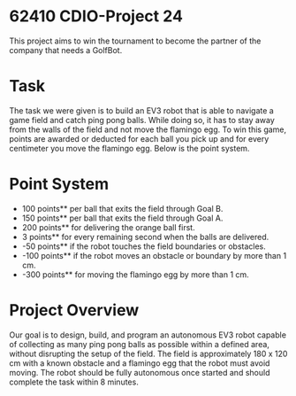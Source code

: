 # 62410 CDIO-Project 24

This project aims to win the tournament to become the partner of the company that needs a GolfBot.

# Task
The task we were given is to build an EV3 robot that is able to navigate a game field and catch ping pong balls. While doing so, it has to stay away from the walls of the field and not move the flamingo egg. To win this game, points are awarded or deducted for each ball you pick up and for every centimeter you move the flamingo egg. Below is the point system.

# Point System
- 100 points** per ball that exits the field through Goal B.
- 150 points** per ball that exits the field through Goal A.
- 200 points** for delivering the orange ball first.
- 3 points** for every remaining second when the balls are delivered.
- -50 points** if the robot touches the field boundaries or obstacles.
- -100 points** if the robot moves an obstacle or boundary by more than 1 cm.
- -300 points** for moving the flamingo egg by more than 1 cm.

# Project Overview
Our goal is to design, build, and program an autonomous EV3 robot capable of collecting as many ping pong balls as possible within a defined area, without disrupting the setup of the field. The field is approximately 180 x 120 cm with a known obstacle and a flamingo egg that the robot must avoid moving. The robot should be fully autonomous once started and should complete the task within 8 minutes.

